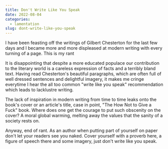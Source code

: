 ```yaml
---
title: Don't Write Like You Speak
date: 2022-08-04
categories:
  - lamentation
slug: dont-write-like-you-speak
---
```


I have been feasting off the writings of Gilbert Chesterton for the last few days and I became more and more displeased at modern writing with every turning of a page. This is my rant 

It is disappointing that despite a more educated populace our contribution to the literary world is a careless expression of facts and a terribly bland text. Having read Chesterton's beautiful paragraphs, which are often full of well dressed sentences and delightful imagery, it makes me cringe everytime I hear the all too common "write like you speak" recommendation which leads to lacklustre writing.

The lack of inspiration in modern writing from time to time leaks onto the book's cover or an article's title, case in point, "The How Not to Give a Fuck" book. Where does one get the courage to put such obscenity on the cover? A moral global warming, melting away the values that the sanity of a society rests on.

Anyway, end of rant. As an author when putting part of yourself on paper don't let your readers see you naked. Cover yourself with a proverb here, a figure of speech there and some imagery, just don't write like you speak.

